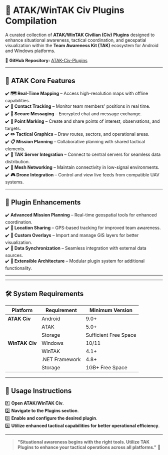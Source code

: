 # 📡 ATAK/WinTAK Civ Plugins Compilation
A curated collection of **ATAK/WinTAK Civilian (Civ) Plugins** designed to enhance situational awareness, tactical coordination, and geospatial visualization within the **Team Awareness Kit (TAK)** ecosystem for Android and Windows platforms.

🔗 **GitHub Repository:** [ATAK-Civ-Plugins](https://github.com/9M2PJU/ATAK-Civ-Plugins)

---

## 🚀 ATAK Core Features
✔️ **🗺️ Real-Time Mapping** – Access high-resolution maps with offline capabilities.  
✔️ **👥 Contact Tracking** – Monitor team members' positions in real time.  
✔️ **📱 Secure Messaging** – Encrypted chat and message exchange.  
✔️ **📍 Point Marking** – Create and share points of interest, observations, and targets.  
✔️ **✏️ Tactical Graphics** – Draw routes, sectors, and operational areas.  
✔️ **📋 Mission Planning** – Collaborative planning with shared tactical elements.  
✔️ **🔗 TAK Server Integration** – Connect to central servers for seamless data distribution.  
✔️ **📶 Mesh Networking** – Maintain connectivity in low-signal environments.  
✔️ **🎮 Drone Integration** – Control and view live feeds from compatible UAV systems.  

---

## 🔌 Plugin Enhancements
✔️ **Advanced Mission Planning** – Real-time geospatial tools for enhanced coordination.  
✔️ **📍 Location Sharing** – GPS-based tracking for improved team awareness.  
✔️ **📡 Custom Overlays** – Import and manage GIS layers for better visualization.  
✔️ **🔄 Data Synchronization** – Seamless integration with external data sources.  
✔️ **🔌 Extensible Architecture** – Modular plugin system for additional functionality.  

---

---

## 🛠 System Requirements

| Platform | Requirement | Minimum Version |
|----------|-------------|----------------|
| **ATAK Civ** | Android | 9.0+ |
| | ATAK | 5.0+ |
| | Storage | Sufficient Free Space |
| **WinTAK Civ** | Windows | 10/11 |
| | WinTAK | 4.1+ |
| | .NET Framework | 4.8+ |
| | Storage | 1GB+ Free Space |

---

## 📝 Usage Instructions
1️⃣ **Open ATAK/WinTAK Civ**.  
2️⃣ **Navigate to the Plugins section**.  
3️⃣ **Enable and configure the desired plugin**.  
4️⃣ **Utilize enhanced tactical capabilities for better operational efficiency**.  

---

> **"Situational awareness begins with the right tools. Utilize TAK Plugins to enhance your tactical operations across all platforms."** 🚀

